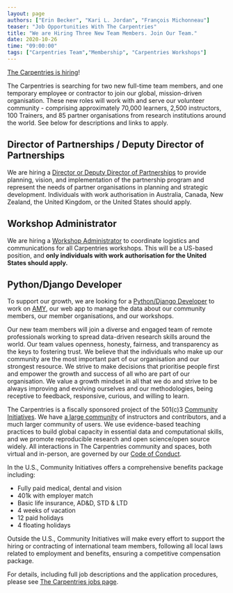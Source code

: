```yaml
---
layout: page
authors: ["Erin Becker", "Kari L. Jordan", "François Michonneau"]
teaser: "Job Opportunities With The Carpentries"
title: "We are Hiring Three New Team Members. Join Our Team."
date: 2020-10-26
time: "09:00:00"
tags: ["Carpentries Team","Membership", "Carpentries Workshops"]
---
```


[The Carpentries is hiring](https://carpentries.org/jobs/)!

The Carpentries is searching for two new full-time team members, and one temporary employee or contractor to join our global, mission-driven organisation. These new roles will work with and serve our volunteer community - comprising approximately 70,000 learners, 2,500 instructors, 100 Trainers, and 85 partner organisations from research institutions around the world. See below for descriptions and links to apply.

## Director of Partnerships / Deputy Director of Partnerships
We are hiring a [Director or Deputy Director of Partnerships](http://carpentries.org/director-of-partnerships/) to provide planning, vision, and implementation of the partnership program and represent the needs of partner organisations in planning and strategic development. Individuals with work authorisation in Australia, Canada, New Zealand, the United Kingdom, or the United States should apply.

## Workshop Administrator
We are hiring a [Workshop Administrator](http://carpentries.org/workshop-administrator/) to coordinate logistics and communications for all Carpentries workshops. This will be a US-based position, and **only individuals with work authorisation for the United States should apply.**

## Python/Django Developer
To support our growth, we are looking for a [Python/Django Developer](http://carpentries.org/python-django-developer/) to work on
[AMY](https://github.com/carpentries/amy), our web app to manage the data about
our community members, our member organisations, and our workshops.

Our new team members will join a diverse and engaged team of remote professionals working to spread data-driven research skills around the world. Our team values openness, honesty, fairness, and transparency as the keys to fostering trust. We believe that the individuals who make up our community are the most important part of our organisation and our strongest resource. We strive to make decisions that prioritise people first and empower the growth and success of all who are part of our organisation. We value a growth mindset in all that we do and strive to be always improving and evolving ourselves and our methodologies, being receptive to feedback, responsive, curious, and willing to learn.

The Carpentries is a fiscally sponsored project of the 501(c)3 [Community Initiatives](http://communityin.org/). We have [a large community](https://carpentries.org/instructors-map/) of instructors and contributors, and a much larger community of users. We use evidence-based teaching practices to build global capacity in essential data and computational skills, and we promote reproducible research and open science/open source widely. All interactions in The Carpentries community and spaces, both
virtual and in-person, are governed by our
[Code of Conduct](https://docs.carpentries.org/topic_folders/policies/code-of-conduct.html#code-of-conduct-detailed-view).

In the U.S., Community Initiatives offers a comprehensive benefits package including:
- Fully paid medical, dental and vision
- 401k with employer match
- Basic life insurance, AD&D, STD & LTD
- 4 weeks of vacation
- 12 paid holidays
- 4 floating holidays

Outside the U.S., Community Initiatives will make every effort to support the hiring or contracting of international team members, following all local laws related to employment and benefits, ensuring a competitive compensation package.

For details, including full job descriptions and the application procedures, please see [The Carpentries jobs page](https://carpentries.org/jobs/).
